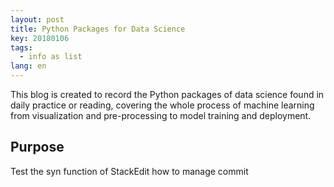 ```yaml
---
layout: post
title: Python Packages for Data Science 
key: 20180106
tags:
  - info as list
lang: en
---
```


This blog is created to record the Python packages of data science found in daily practice or reading, covering the whole process of machine learning from visualization and pre-processing to model training and deployment.

## Purpose

Test the syn function of StackEdit how to manage commit
<!--stackedit_data:
eyJoaXN0b3J5IjpbLTE4NjYzMDg5MzBdfQ==
-->
